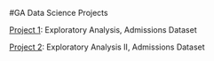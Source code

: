 #GA Data Science Projects

[Project 1](https://github.com/sylvest00/GA_DS/blob/master/project1/Project1_final.ipynb): Exploratory Analysis, Admissions Dataset

[Project 2](https://github.com/sylvest00/GA_DS/blob/master/project2/project2.ipynb): Exploratory Analysis II, Admissions Dataset
